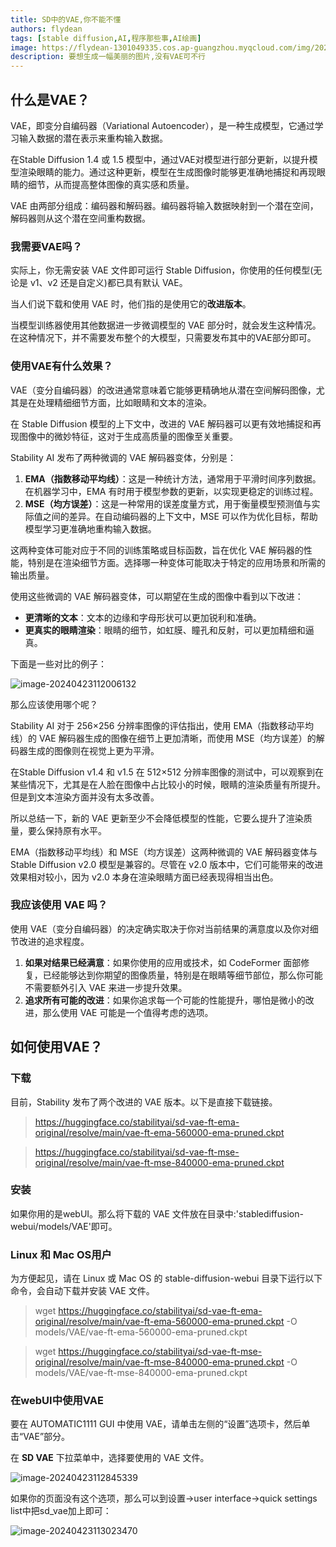 ```yaml
---
title: SD中的VAE,你不能不懂
authors: flydean
tags: [stable diffusion,AI,程序那些事,AI绘画]
image: https://flydean-1301049335.cos.ap-guangzhou.myqcloud.com/img/202404231120876.png
description: 要想生成一幅美丽的图片,没有VAE可不行
---
```


## 什么是VAE？

VAE，即变分自编码器（Variational Autoencoder），是一种生成模型，它通过学习输入数据的潜在表示来重构输入数据。

在Stable Diffusion 1.4 或 1.5 模型中，通过VAE对模型进行部分更新，以提升模型渲染眼睛的能力。通过这种更新，模型在生成图像时能够更准确地捕捉和再现眼睛的细节，从而提高整体图像的真实感和质量。

VAE 由两部分组成：编码器和解码器。编码器将输入数据映射到一个潜在空间，解码器则从这个潜在空间重构数据。

### 我需要VAE吗？

实际上，你无需安装 VAE 文件即可运行 Stable Diffusion，你使用的任何模型(无论是 v1、v2 还是自定义)都已具有默认 VAE。

当人们说下载和使用 VAE 时，他们指的是使用它的**改进版本**。

当模型训练器使用其他数据进一步微调模型的 VAE 部分时，就会发生这种情况。在这种情况下，并不需要发布整个的大模型，只需要发布其中的VAE部分即可。

### 使用VAE有什么效果？

VAE（变分自编码器）的改进通常意味着它能够更精确地从潜在空间解码图像，尤其是在处理精细细节方面，比如眼睛和文本的渲染。

在 Stable Diffusion 模型的上下文中，改进的 VAE 解码器可以更有效地捕捉和再现图像中的微妙特征，这对于生成高质量的图像至关重要。

Stability AI 发布了两种微调的 VAE 解码器变体，分别是：

1. **EMA（指数移动平均线）**：这是一种统计方法，通常用于平滑时间序列数据。在机器学习中，EMA 有时用于模型参数的更新，以实现更稳定的训练过程。
2. **MSE（均方误差）**：这是一种常用的误差度量方式，用于衡量模型预测值与实际值之间的差异。在自动编码器的上下文中，MSE 可以作为优化目标，帮助模型学习更准确地重构输入数据。

这两种变体可能对应于不同的训练策略或目标函数，旨在优化 VAE 解码器的性能，特别是在渲染细节方面。选择哪一种变体可能取决于特定的应用场景和所需的输出质量。

使用这些微调的 VAE 解码器变体，可以期望在生成的图像中看到以下改进：

- **更清晰的文本**：文本的边缘和字母形状可以更加锐利和准确。
- **更真实的眼睛渲染**：眼睛的细节，如虹膜、瞳孔和反射，可以更加精细和逼真。

下面是一些对比的例子：

![image-20240423112006132](https://flydean-1301049335.cos.ap-guangzhou.myqcloud.com/img/202404231120876.png)

那么应该使用哪个呢？

Stability AI 对于 256×256 分辨率图像的评估指出，使用 EMA（指数移动平均线）的 VAE 解码器生成的图像在细节上更加清晰，而使用 MSE（均方误差）的解码器生成的图像则在视觉上更为平滑。

在Stable Diffusion v1.4 和 v1.5 在 512×512 分辨率图像的测试中，可以观察到在某些情况下，尤其是在人脸在图像中占比较小的时候，眼睛的渲染质量有所提升。但是到文本渲染方面并没有太多改善。

所以总结一下，新的 VAE 更新至少不会降低模型的性能，它要么提升了渲染质量，要么保持原有水平。

EMA（指数移动平均线）和 MSE（均方误差）这两种微调的 VAE 解码器变体与 Stable Diffusion v2.0 模型是兼容的。尽管在 v2.0 版本中，它们可能带来的改进效果相对较小，因为 v2.0 本身在渲染眼睛方面已经表现得相当出色。

### 我应该使用 VAE 吗？

使用 VAE（变分自编码器）的决定确实取决于你对当前结果的满意度以及你对细节改进的追求程度。

1. **如果对结果已经满意**：如果你使用的应用或技术，如 CodeFormer 面部修复，已经能够达到你期望的图像质量，特别是在眼睛等细节部位，那么你可能不需要额外引入 VAE 来进一步提升效果。
2. **追求所有可能的改进**：如果你追求每一个可能的性能提升，哪怕是微小的改进，那么使用 VAE 可能是一个值得考虑的选项。

## 如何使用VAE？

### 下载

目前，Stability 发布了两个改进的 VAE 版本。以下是直接下载链接。

> https://huggingface.co/stabilityai/sd-vae-ft-ema-original/resolve/main/vae-ft-ema-560000-ema-pruned.ckpt

> https://huggingface.co/stabilityai/sd-vae-ft-mse-original/resolve/main/vae-ft-mse-840000-ema-pruned.ckpt

### 安装

如果你用的是webUI。那么将下载的 VAE 文件放在目录中:'stablediffusion-webui/models/VAE'即可。

### Linux 和 Mac OS用户

为方便起见，请在 Linux 或 Mac OS 的 stable-diffusion-webui 目录下运行以下命令，会自动下载并安装 VAE 文件。

> wget https://huggingface.co/stabilityai/sd-vae-ft-ema-original/resolve/main/vae-ft-ema-560000-ema-pruned.ckpt -O models/VAE/vae-ft-ema-560000-ema-pruned.ckpt

> wget https://huggingface.co/stabilityai/sd-vae-ft-mse-original/resolve/main/vae-ft-mse-840000-ema-pruned.ckpt -O models/VAE/vae-ft-mse-840000-ema-pruned.ckpt

### 在webUI中使用VAE

要在 AUTOMATIC1111 GUI 中使用 VAE，请单击左侧的“设置”选项卡，然后单击“VAE”部分。

在 **SD VAE** 下拉菜单中，选择要使用的 VAE 文件。

![image-20240423112845339](https://flydean-1301049335.cos.ap-guangzhou.myqcloud.com/img/202404231128834.png)

如果你的页面没有这个选项，那么可以到设置->user interface->quick settings list中把sd_vae加上即可：

![image-20240423113023470](https://flydean-1301049335.cos.ap-guangzhou.myqcloud.com/img/202404231130664.png)





